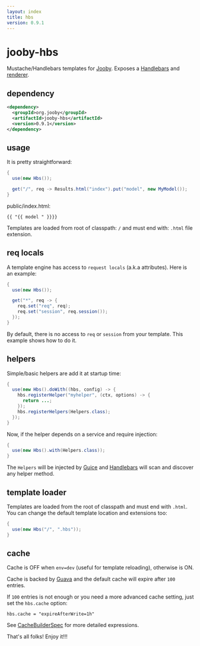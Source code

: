 ```yaml
---
layout: index
title: hbs
version: 0.9.1
---
```


# jooby-hbs

Mustache/Handlebars templates for [Jooby](/). Exposes a [Handlebars](https://github.com/jknack/handlebars.java) and [renderer](/apidocs/org/jooby/Renderer.html).

## dependency

```xml
<dependency>
  <groupId>org.jooby</groupId>
  <artifactId>jooby-hbs</artifactId>
  <version>0.9.1</version>
</dependency>
```

## usage
It is pretty straightforward:

```java
{
  use(new Hbs());

  get("/", req -> Results.html("index").put("model", new MyModel());
}
```

public/index.html:

```
{{ "{{ model " }}}}
```

Templates are loaded from root of classpath: ```/``` and must end with: ```.html``` file extension.

## req locals

A template engine has access to ```request locals``` (a.k.a attributes). Here is an example:

```java
{
  use(new Hbs());

  get("*", req -> {
    req.set("req", req);
    req.set("session", req.session());
  });
}
```

By default, there is no access to ```req``` or ```session``` from your template. This example shows how to do it.

## helpers

Simple/basic helpers are add it at startup time:

```java
{
  use(new Hbs().doWith((hbs, config) -> {
    hbs.registerHelper("myhelper", (ctx, options) -> {
      return ...;
    });
    hbs.registerHelpers(Helpers.class);
  });
}
```

Now, if the helper depends on a service and require injection:

```java
{
  use(new Hbs().with(Helpers.class));
}
```

The ```Helpers``` will be injected by [Guice](https://github.com/google/guice) and [Handlebars](https://github.com/jknack/handlebars.java) will scan and discover any helper method.

## template loader

Templates are loaded from the root of classpath and must end with ```.html```. You can
change the default template location and extensions too:

```java
{
  use(new Hbs("/", ".hbs"));
}
```

## cache

Cache is OFF when ```env=dev``` (useful for template reloading), otherwise is ON.

Cache is backed by [Guava](https://github.com/google/guava) and the default cache will expire after ```100``` entries.

If ```100``` entries is not enough or you need a more advanced cache setting, just set the
```hbs.cache``` option:

```properties
hbs.cache = "expireAfterWrite=1h"
```

See [CacheBuilderSpec](http://docs.guava-libraries.googlecode.com/git/javadoc/com/google/common/cache/CacheBuilderSpec.html) for more detailed expressions.

That's all folks! Enjoy it!!!
